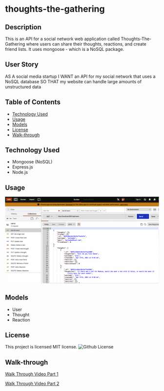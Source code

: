 # thoughts-the-gathering

## Description

This is an API for a social network web application called Thoughts-The-Gathering where users can share their thoughts, reactions, and create friend lists. It uses mongoose - which is a NoSQL package.

## User Story

AS A social media startup I WANT an API for my social network that uses a NoSQL database SO THAT my website can handle large amounts of unstructured data

## Table of Contents

* [Technology Used](#technology-used)
* [Usage](#usage)
* [Models](#models)
* [License](#License)
* [Walk-through](#walk-through)

## Technology Used
- Mongoose (NoSQL)
- Express.js
- Node.js

## Usage
![Get all users and single user by id](public/img/usage.gif)

## Models
- User
- Thought
- Reaction

## License

This project is licensed MIT license.
![Github License](https://img.shields.io/badge/license-MIT-red.svg)

## Walk-through
[Walk Through Video Part 1](https://drive.google.com/file/d/1uTvFe8dehrAsyDgcRpyTl9vwOxyrSoQI/view)

[Walk Through Video Part 2](https://drive.google.com/file/d/18CjJvmIw5oSDLnnmR9jeIBo0h2LP_YQF/view)


